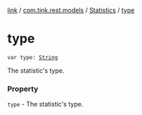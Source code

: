 [link](../../index.md) / [com.tink.rest.models](../index.md) / [Statistics](index.md) / [type](./type.md)

# type

`var type: `[`String`](https://kotlinlang.org/api/latest/jvm/stdlib/kotlin/-string/index.html)

The statistic&#39;s type.

### Property

`type` - The statistic&#39;s type.